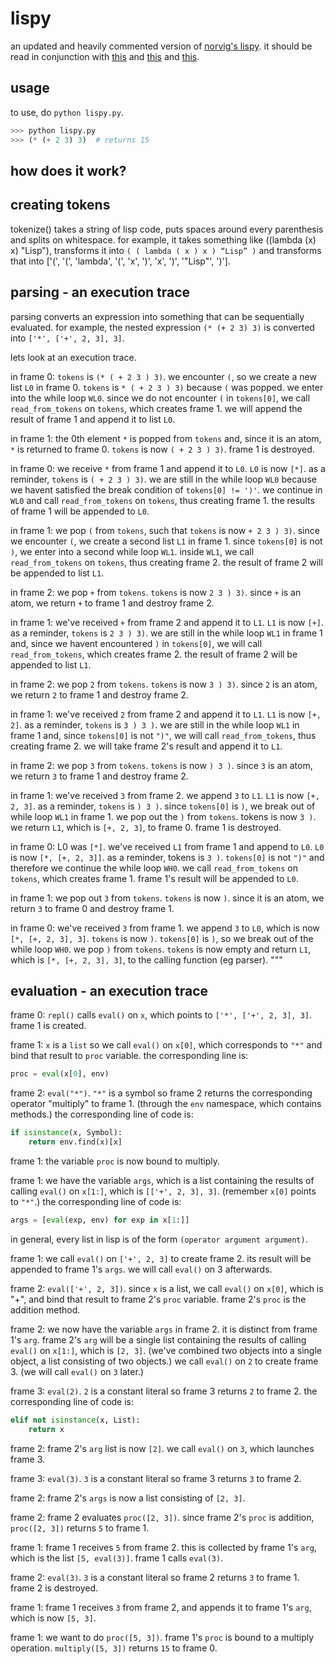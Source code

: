 # lispy
an updated and heavily commented version of [norvig's lispy](http://norvig.com/lispy.html). it should be read in conjunction with [this](http://pythonpracticeprojects.com/lisp.html) and [this](http://www.michaelnielsen.org/ddi/lisp-as-the-maxwells-equations-of-software/) and [this](https://maryrosecook.com/blog/post/little-lisp-interpreter).

## usage
to use, do `python lispy.py`.
```python
>>> python lispy.py
>>> (* (+ 2 3) 3)  # returns 15
```

## how does it work?
## creating tokens
tokenize() takes a string of lisp code, puts spaces around every parenthesis and splits on whitespace. for example, it takes something like ((lambda (x) x) "Lisp"), transforms it into ` ( ( lambda ( x ) x ) “Lisp” ) ` and transforms that into ['(', '(', 'lambda', '(', 'x', ')', 'x', ')', '"Lisp"', ')'].

## parsing - an execution trace
parsing converts an expression into something that can be sequentially evaluated. for example, the nested expression `(* (+ 2 3) 3)` is converted into `['*', ['+', 2, 3], 3]`.

lets look at an execution trace.

in frame 0: `tokens` is `(* ( + 2 3 ) 3)`. we encounter `(`, so we create a new list `L0` in frame 0. `tokens` is `* ( + 2 3 ) 3)` because `(` was popped. we enter into the while loop `WL0`. since we do not encounter `(` in `tokens[0]`, we call `read_from_tokens` on `tokens`, which creates frame 1. we will append the result of frame 1 and append it to list `L0`.

in frame 1: the 0th element `*` is popped from `tokens` and, since it is an atom, `*` is returned to frame 0. `tokens` is now `( + 2 3 ) 3)`. frame 1 is destroyed. 

in frame 0: we receive `*` from frame 1 and append it to `L0`. `L0` is now `[*]`. as a reminder, `tokens` is `( + 2 3 ) 3)`. we are still in the while loop `WL0` because we havent satisfied the break condition of `tokens[0] != ')'`. we continue in `WL0` and call `read_from_tokens` on `tokens`, thus creating frame 1. the results of frame 1 will be appended to `L0`. 

in frame 1: we pop `(` from `tokens`, such that `tokens` is now `+ 2 3 ) 3)`. since we encounter `(`, we create a second list `L1` in frame 1. since `tokens[0]` is not `)`, we enter into a second while loop `WL1`. inside `WL1`, we call `read_from_tokens` on `tokens`, thus creating frame 2. the result of frame 2 will be appended to list `L1`.

in frame 2: we pop `+` from `tokens`. `tokens` is now `2 3 ) 3)`. since `+` is an atom, we return `+` to frame 1 and destroy frame 2.

in frame 1: we've received `+` from frame 2 and append it to `L1`. `L1` is now `[+]`. as a reminder, `tokens` is `2 3 ) 3)`. we are still in the while loop `WL1` in frame 1 and, since we havent encountered `)` in `tokens[0]`, we will call `read_from_tokens`, which creates frame 2. the result of frame 2 will be appended to list `L1`.

in frame 2: we pop `2` from `tokens`. `tokens` is now `3 ) 3)`. since `2` is an atom, we return `2` to frame 1 and destroy frame 2. 

in frame 1: we've received `2` from frame 2 and append it to `L1`. `L1` is now `[+, 2]`. as a reminder, `tokens` is `3 ) 3 )`. we are still in the while loop `WL1` in frame 1 and, since `tokens[0]` is not `")"`, we will call `read_from_tokens`, thus creating frame 2. we will take frame 2's result and append it to `L1`.

in frame 2: we pop `3` from `tokens`. `tokens` is now `) 3 )`. since `3` is an atom, we return `3` to frame 1 and destroy frame 2.

in frame 1: we've received `3` from frame 2. we append `3` to `L1`. `L1` is now `[+, 2, 3]`. as a reminder, `tokens` is `) 3 )`. since `tokens[0]` is `)`, we break out of while loop `WL1` in frame 1. we pop out the `)` from `tokens`. tokens is now `3 )`. we return `L1`, which is `[+, 2, 3]`, to frame 0. frame 1 is destroyed.

in frame 0: L0 was `[*]`. we've received `L1` from frame 1 and append to `L0`.  `L0` is now `[*, [+, 2, 3]]`. as a reminder, tokens is `3 )`. `tokens[0]` is not `")"` and therefore we continue the while loop `WH0`. we call `read_from_tokens` on `tokens`, which creates frame 1. frame 1's result will be appended to `L0`.

in frame 1: we pop out `3` from `tokens`. `tokens` is now `)`. since it is an atom, we return `3` to frame 0 and destroy frame 1.

in frame 0: we've received `3` from frame 1. we append `3` to `L0`, which is now `[*, [+, 2, 3], 3]`. `tokens` is now `)`. `tokens[0]` is `)`, so we break out of the while loop `WH0`. we pop `)` from `tokens`. `tokens` is now empty and return `L1`, which is `[*, [+, 2, 3], 3]`, to the calling function (eg parser). 
"""

## evaluation - an execution trace
frame 0: `repl()` calls `eval()` on `x`, which points to `['*', ['+', 2, 3], 3]`. frame 1 is created.

frame 1: `x` is a `list` so we call `eval()` on `x[0]`, which corresponds to `"*"` and bind that result to `proc` variable. the corresponding line is:
```python
proc = eval(x[0], env)
```

frame 2: `eval("*")`. `"*"` is a symbol so frame 2 returns the corresponding operator "multiply" to frame 1. (through the `env` namespace, which contains methods.) the corresponding line of code is:
```python
if isinstance(x, Symbol):
	return env.find(x)[x]
```

frame 1: the variable `proc` is now bound to multiply. 

frame 1: we have the variable `args`, which is a list containing the results of calling `eval()` on `x[1:]`, which is `[['+', 2, 3], 3]`. (remember `x[0]` points to `"*"`.) the corresponding line of code is:
```python
args = [eval(exp, env) for exp in x[1:]]
```
in general, every list in lisp is of the form `(operator argument argument)`.

frame 1: we call `eval()` on `['+', 2, 3]` to create frame 2. its result will be appended to frame 1's `args`. we will call `eval()` on 3 afterwards.

frame 2: `eval(['+', 2, 3])`. since `x` is a list, we call `eval()` on `x[0]`, which is "+", and bind that result to frame 2's `proc` variable. frame 2's `proc` is the addition method.

frame 2: we now have the variable `args` in frame 2. it is distinct from frame 1's `arg`. frame 2's `arg` will be a single list containing the results of calling `eval()` on `x[1:]`, which is `[2, 3]`. (we've combined two objects into a single object, a list consisting of two objects.) we call `eval()` on `2` to create frame 3. (we will call `eval()` on `3` later.)

frame 3: `eval(2)`. `2` is a constant literal so frame 3 returns `2` to frame 2. the corresponding line of code is:
```python
elif not isinstance(x, List):
	return x
```

frame 2: frame 2's `arg` list is now `[2]`. we call `eval()` on `3`, which launches frame 3. 

frame 3: `eval(3)`. `3` is a constant literal so frame 3 returns `3` to frame 2.

frame 2: frame 2's `args` is now a list consisting of `[2, 3]`. 

frame 2: frame 2 evaluates `proc([2, 3])`. since frame 2's `proc` is addition, `proc([2, 3])` returns `5` to frame 1.

frame 1: frame 1 receives `5` from frame 2. this is collected by frame 1's `arg`, which is the list `[5, eval(3)]`. frame 1 calls `eval(3)`.

frame 2: `eval(3)`. `3` is a constant literal so frame 2 returns `3` to frame 1. frame 2 is destroyed.

frame 1: frame 1 receives `3` from frame 2, and appends it to frame 1's `arg`, which is now `[5, 3]`. 

frame 1: we want to do `proc([5, 3])`. frame 1's `proc` is bound to a multiply operation. `multiply([5, 3])` returns `15` to frame 0.